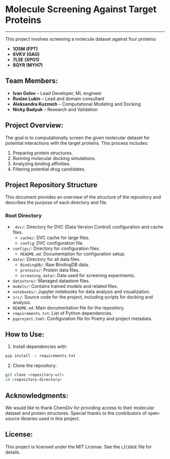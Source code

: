 
# Molecule Screening Against Target Proteins
---

This project involves screening a molecule dataset against four proteins:
- **1O5M (FPT)**
- **6VKV (GAG)**
- **7L5E (XPO1)**
- **8QYR (MYH7)**

## Team Members:
- **Ivan Golov** – Lead Developer, ML engineer
- **Ruslan Lukin** –  Lead and domain consultant
- **Aleksandra Kuzmich** – Computational Modeling and Docking
- **Nicky Badyuk** – Research and Validation 

## Project Overview:
The goal is to computationally screen the given molecular dataset for potential interactions with the target proteins. This process includes:
1. Preparing protein structures.
2. Running molecular docking simulations.
3. Analyzing binding affinities.
4. Filtering potential drug candidates.

## Project Repository Structure

This document provides an overview of the structure of the repository and describes the purpose of each directory and file.

### Root Directory
- `.dvc/`: Directory for DVC (Data Version Control) configuration and cache files.
  - `cache/`: DVC cache for large files.
  - `config`: DVC configuration file.
- `configs/`: Directory for configuration files.
  - `README.md`: Documentation for configuration setup.
- `data/`: Directory for all data files.
  - `BindingDB/`: Raw BindingDB data.
  - `proteins/`: Protein data files.
  - `screening_data/`: Data used for screening experiments.
- `datastore/`: Managed datastore files.
- `models/`: Contains trained models and related files.
- `notebooks/`: Jupyter notebooks for data analysis and visualization.
- `src/`: Source code for the project, including scripts for docking and analysis.
- `README.md`: Main documentation file for the repository.
- `requirements.txt`: List of Python dependencies.
- `pyproject.toml`: Configuration file for Poetry and project metadata.

## How to Use:
1. Install dependencies with:
```bash
pip install -r requirements.txt
```

2. Clone the repository:
```bash
git clone <repository-url>
cd <repository-directory>
```

## Acknowledgments:
We would like to thank ChemDiv for providing access to their molecular dataset and protein structures. Special thanks to the contributors of open-source libraries used in this project.

## License:
This project is licensed under the MIT License. See the `LICENSE` file for details.
```